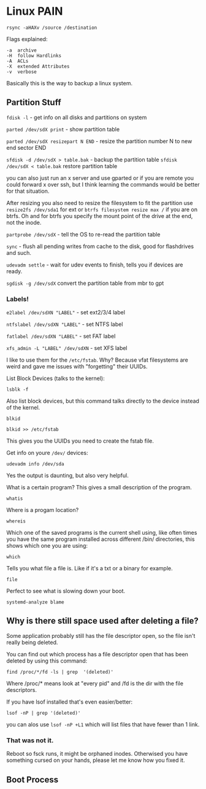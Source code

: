 # Linux PAIN 

```
rsync -aHAXv /source /destination
```
Flags explained:
```
-a  archive
-H  follow Hardlinks
-A  ACLs
-X  extended Attributes
-v  verbose
```
Basically this is the way to backup a linux system.

## Partition Stuff

`fdisk -l` - get info on all disks and partitions on system 

`parted /dev/sdX print` - show partition table

`parted /dev/sdX resizepart N END` - resize the partition number N to new end sector END

`sfdisk -d /dev/sdX > table.bak` - backup the partition table
`sfdisk /dev/sdX < table.bak`	restore partition table


you can also just run an x server and use gparted or if you are remote you could forward x over ssh, but I think learning the commands would be better for that situation. 

After resizing you also need to resize the filesystem to fit the partition
use `resize2fs /dev/sda1` for ext or `btrfs filesystem resize max /` if you are on btrfs. Oh and for btrfs you specify the mount point of the drive at the end, not the inode. 

`partprobe /dev/sdX` - tell the OS to re-read the partition table

`sync` - flush all pending writes from cache to the disk, good for flashdrives and such.

`udevadm settle` - wait for udev events to finish, tells you if devices are ready.

`sgdisk -g /dev/sdX` convert the partition table from mbr to gpt 

### Labels!

`e2label /dev/sdXN "LABEL"`	        -   set ext2/3/4 label

`ntfslabel /dev/sdXN "LABEL"`       -   set NTFS label

`fatlabel /dev/sdXN "LABEL"`        -   set FAT label

`xfs_admin -L "LABEL" /dev/sdXN`    -   set XFS label

I like to use them for the `/etc/fstab`. Why? Because vfat filesystems are weird and gave me issues with "forgetting" their UUIDs. 

List Block Devices (talks to the kernel):
```
lsblk -f
```

Also list block devices, but this command talks directly to the device instead of the kernel.
```
blkid

blkid >> /etc/fstab
```
This gives you the UUIDs you need to create the fstab file.

Get info on youre `/dev/` devices:
```
udevadm info /dev/sda
```
Yes the output is daunting, but also very helpful.

What is a certain program? This gives a small description of the program.
```
whatis
```

Where is a progam location? 
```
whereis
```

Which one of the saved programs is the current shell using, like often times you have the same program installed across different /bin/ directories, this shows which one you are using:
```
which
```

Tells you what file a file is. Like if it's a txt or a binary for example. 
```
file
```



Perfect to see what is slowing down your boot.

```
systemd-analyze blame
```

## Why is there still space used after deleting a file? 
Some application probably still has the file descriptor open, so the file isn't really being deleted.

You can find out which process has a file descriptor open that has been deleted by using this command:
```
find /proc/*/fd -ls | grep  '(deleted)'
```
Where /proc/* means look at "every pid" and /fd is the dir with the file descriptors.

If you have lsof installed that's even easier/better:
```
lsof -nP | grep '(deleted)'
```
you can alos use `lsof -nP +L1` which will list files that have fewer than 1 link.

### That was not it.
Reboot so fsck runs, it might be orphaned inodes.
Otherwised you have something cursed on your hands, please let me know how you fixed it.
## Boot Process 
